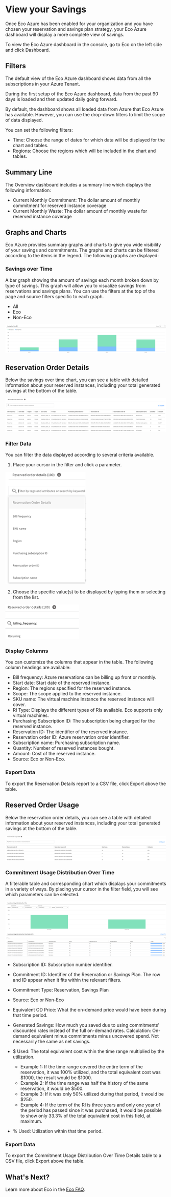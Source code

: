 # View your Savings

Once Eco Azure has been enabled for your organization and you have chosen your reservation and savings plan strategy, your Eco Azure dashboard will display a more complete view of savings.

To view the Eco Azure dashboard in the console, go to Eco on the left side and click Dashboard.

## Filters

The default view of the Eco Azure dashboard shows data from all the subscriptions in your Azure Tenant.

During the first setup of the Eco Azure dashboard, data from the past 90 days is loaded and then updated daily going forward.

By default, the dashboard shows all loaded data from Azure that Eco Azure has available. However, you can use the drop-down filters to limit the scope of data displayed.

You can set the following filters:

- Time: Choose the range of dates for which data will be displayed for the chart and tables.
- Regions: Choose the regions which will be included in the chart and tables.

## Summary Line

The Overview dashboard includes a summary line which displays the following information:

- Current Monthly Commitment: The dollar amount of monthly commitment for reserved instance coverage
- Current Monthly Waste: The dollar amount of monthly waste for reserved instance coverage

## Graphs and Charts

Eco Azure provides summary graphs and charts to give you wide visibility of your savings and commitments. The graphs and charts can be filtered according to the items in the legend. The following graphs are displayed:

### Savings over Time

A bar graph showing the amount of savings each month broken down by type of savings. This graph will allow you to visualize savings from reservations and savings plans. You can use the filters at the top of the page and source filters specific to each graph.

- All
- Eco
- Non-Eco

<img src="/eco/_media/azure-view-your-savings.png" />

## Reservation Order Details

Below the savings over time chart, you can see a table with detailed information about your reserved instances, including your total generated savings at the bottom of the table.

<img src="/eco/_media/azure-view-your-savings-03a.png" />

### Filter Data

You can filter the data displayed according to several criteria available.

1. Place your cursor in the filter and click a parameter.

<img src="/eco/_media/azure-view-your-savings-04.png" width="251" height="349" />

2. Choose the specific value(s) to be displayed by typing them or selecting from the list.

<img src="/eco/_media/azure-view-your-savings-05.png" width="230" height="109" />

### Display Columns

You can customize the columns that appear in the table. The following column headings are available:

- Bill frequency: Azure reservations can be billing up front or monthly.
- Start date: Start date of the reserved instance.
- Region: The regions specified for the reserved instance.
- Scope: The scope applied to the reserved instance.
- SKU name: The virtual machine Instance the reserved instance will cover.
- RI Type: Displays the different types of RIs available. Eco supports only virtual machines.
- Purchasing Subscription ID: The subscription being charged for the reserved instance.
- Reservation ID: The identifier of the reserved instance.
- Reservation order ID: Azure reservation order identifier.
- Subscription name: Purchasing subscription name.
- Quantity: Number of reserved instances bought.
- Amount: Cost of the reserved instance.
- Source: Eco or Non-Eco.

### Export Data

To export the Reservation Details report to a CSV file, click Export above the table.

## Reserved Order Usage

Below the reservation order details, you can see a table with detailed information about your reserved instances, including your total generated savings at the bottom of the table.

<img src="/eco/_media/azure-view-your-savings-06.png" />

### Commitment Usage Distribution Over Time

A filterable table and corresponding chart which displays your commitments in a variety of ways. By placing your cursor in the filter field, you will see which parameters can be selected.

<img src="/eco/_media/azure-view-your-savings-1.png" />

* Subscription ID: Subscription number identifier.
* Commitment ID: Identifier of the Reservation or Savings Plan. The row and ID appear when it fits within the relevant filters.
* Commitment Type: Reservation, Savings Plan
* Source: Eco or Non-Eco
* Equivalent OD Price: What the on-demand price would have been during that time period.
* Generated Savings: How much you saved due to using commitments' discounted rates instead of the full on-demand rates. Calculation: On-demand equivalent minus commitments minus uncovered spend. Not necessarily the same as net savings.
* $ Used: The total equivalent cost within the time range multiplied by the utilization.

  - Example 1: If the time range covered the entire term of the reservation, it was 100% utilized, and the total equivalent cost was $1000, the result would be $1000.
  - Example 2: If the time range was half the history of the same reservation, it would be $500.
  - Example 3: If it was only 50% utilized during that period, it would be $250. 
  - Example 4: If the term of the RI is three years and only one year of the period has passed since it was purchased, it would be possible to show only 33.3% of the total equivalent cost in this field, at maximum.
* % Used: Utilization within that time period.

### Export Data

To export the Commitment Usage Distribution Over Time Details table to a CSV file, click Export above the table.

## What's Next?

Learn more about Eco in the [Eco FAQ](eco/troubleshooting/eco-faq).
